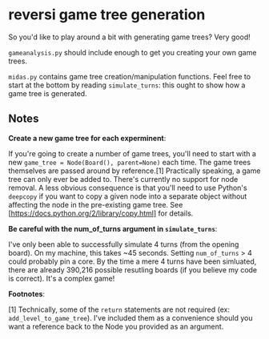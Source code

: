 # reversi game tree generation #

So you'd like to play around a bit with generating game trees? Very good!

`gameanalysis.py` should include enough to get you creating your own game trees. 

`midas.py` contains game tree creation/manipulation functions. Feel free to start at the bottom by reading `simulate_turns`: this ought to show how a game tree is generated.

## Notes  


**Create a new game tree for each experminent**:

If you're going to create a number of game trees, you'll need to start with a new `game_tree = Node(Board(), parent=None)` each time. The game trees themselves are passed around by reference.[1] Practically speaking, a game tree can only ever be added to. There's currently no support for node removal. A less obvious consequence is that you'll need to use Python's `deepcopy` if you want to copy a given node into a separate object without affecting the node in the pre-existing game tree. See [https://docs.python.org/2/library/copy.html] for details. 


**Be careful with the num_of_turns argument in `simulate_turns`**:

I've only been able to successfully simulate 4 turns (from the opening board). On my machine, this takes ~45 seconds. Setting `num_of_turns` > 4 could probably pin a core. By the time a mere 4 turns have been simluated, there are already 390,216 possible resutling boards (if you believe my code is correct). It's a complex game!


__Footnotes__:

[1] Technically, some of the `return` statements are not required (ex: `add_level_to_game_tree`). I've included them as a convenience should you want a reference back to the Node you provided as an argument.  
